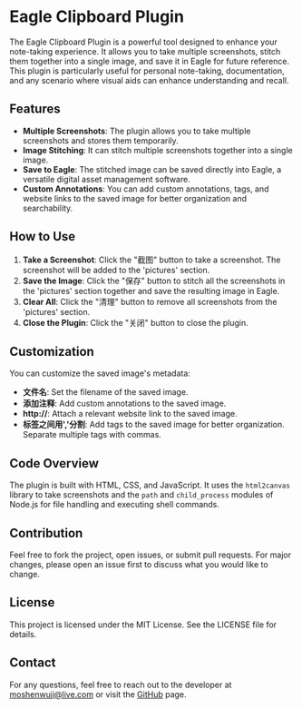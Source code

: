 # Eagle Clipboard Plugin

The Eagle Clipboard Plugin is a powerful tool designed to enhance your note-taking experience. It allows you to take multiple screenshots, stitch them together into a single image, and save it in Eagle for future reference. This plugin is particularly useful for personal note-taking, documentation, and any scenario where visual aids can enhance understanding and recall.

## Features

- **Multiple Screenshots**: The plugin allows you to take multiple screenshots and stores them temporarily.
- **Image Stitching**: It can stitch multiple screenshots together into a single image.
- **Save to Eagle**: The stitched image can be saved directly into Eagle, a versatile digital asset management software.
- **Custom Annotations**: You can add custom annotations, tags, and website links to the saved image for better organization and searchability.

## How to Use

1. **Take a Screenshot**: Click the "截图" button to take a screenshot. The screenshot will be added to the 'pictures' section.
2. **Save the Image**: Click the "保存" button to stitch all the screenshots in the 'pictures' section together and save the resulting image in Eagle.
3. **Clear All**: Click the "清理" button to remove all screenshots from the 'pictures' section.
4. **Close the Plugin**: Click the "关闭" button to close the plugin.

## Customization

You can customize the saved image's metadata:

- **文件名**: Set the filename of the saved image.
- **添加注释**: Add custom annotations to the saved image.
- **http://**: Attach a relevant website link to the saved image.
- **标签之间用','分割**: Add tags to the saved image for better organization. Separate multiple tags with commas.

## Code Overview

The plugin is built with HTML, CSS, and JavaScript. It uses the `html2canvas` library to take screenshots and the `path` and `child_process` modules of Node.js for file handling and executing shell commands.

## Contribution

Feel free to fork the project, open issues, or submit pull requests. For major changes, please open an issue first to discuss what you would like to change.

## License

This project is licensed under the MIT License. See the LICENSE file for details.

## Contact

For any questions, feel free to reach out to the developer at moshenwuji@live.com or visit the [GitHub](https://github.com/eterk) page.